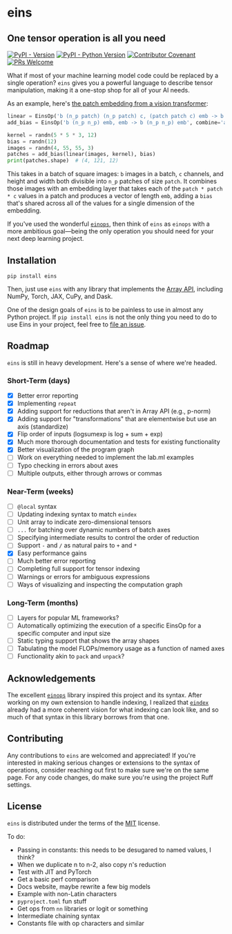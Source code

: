 # eins

## One tensor operation is all you need

[![PyPI - Version](https://img.shields.io/pypi/v/eins.svg)](https://pypi.org/project/eins)
[![PyPI - Python Version](https://img.shields.io/pypi/pyversions/eins.svg)](https://pypi.org/project/eins)
[![Contributor Covenant](https://img.shields.io/badge/Contributor%20Covenant-2.1-4baaaa.svg)](code_of_conduct.md)
[![PRs Welcome](https://img.shields.io/badge/PRs-welcome-brightgreen.svg?style=flat-square)](https://makeapullrequest.com)

What if most of your machine learning model code could be replaced by a single
operation? `eins` gives you a powerful language to describe tensor manipulation,
making it a one-stop shop for all of your AI needs.

As an example, here's
[the patch embedding from a vision transformer](https://nn.labml.ai/transformers/vit/index.html#PatchEmbeddings):

```python
linear = EinsOp('b (n_p patch) (n_p patch) c, (patch patch c) emb -> b (n_p n_p) emb')
add_bias = EinsOp('b (n_p n_p) emb, emb -> b (n_p n_p) emb', combine='add')

kernel = randn(5 * 5 * 3, 12)
bias = randn(12)
images = randn(4, 55, 55, 3)
patches = add_bias(linear(images, kernel), bias)
print(patches.shape)  # (4, 121, 12)
```

This takes in a batch of square images: `b` images in a batch, `c` channels, and
height and width both divisible into `n_p` patches of size `patch`. It combines
those images with an embedding layer that takes each of the `patch * patch * c`
values in a patch and produces a vector of length `emb`, adding a `bias` that's
shared across all of the values for a single dimension of the embedding.

If you've used the wonderful [`einops`](https://github.com/arogozhnikov/einops),
then think of `eins` as `einops` with a more ambitious goal—being the only
operation you should need for your next deep learning project.

## Installation

```console
pip install eins
```

Then, just use `eins` with any library that implements the
[Array API](https://data-apis.org/array-api/latest/index.html#), including
NumPy, Torch, JAX, CuPy, and Dask.

One of the design goals of `eins` is to be painless to use in almost any Python
project. If `pip install eins` is not the only thing you need to do to use Eins
in your project, feel free to
[file an issue](https://github.com/nicholas-miklaucic/eins/issues/new).

## Roadmap

`eins` is still in heavy development. Here's a sense of where we're headed.

### Short-Term (days)

- [x] Better error reporting
- [x] Implementing `repeat`
- [x] Adding support for reductions that aren't in Array API (e.g., p-norm)
- [x] Adding support for "transformations" that are elementwise but use an axis
      (standardize)
- [x] Flip order of inputs (logsumexp is log + sum + exp)
- [x] Much more thorough documentation and tests for existing functionality
- [x] Better visualization of the program graph
- [ ] Work on everything needed to implement the lab.ml examples
- [ ] Typo checking in errors about axes
- [ ] Multiple outputs, either through arrows or commas

### Near-Term (weeks)

- [ ] `@local` syntax
- [ ] Updating indexing syntax to match `eindex`
- [ ] Unit array to indicate zero-dimensional tensors
- [ ] `...` for batching over dynamic numbers of batch axes
- [ ] Specifying intermediate results to control the order of reduction
- [ ] Support `-` and `/` as natural pairs to `+` and `*`
- [x] Easy performance gains
- [ ] Much better error reporting
- [ ] Completing full support for tensor indexing
- [ ] Warnings or errors for ambiguous expressions
- [ ] Ways of visualizing and inspecting the computation graph

### Long-Term (months)

- [ ] Layers for popular ML frameworks?
- [ ] Automatically optimizing the execution of a specific EinsOp for a specific
      computer and input size
- [ ] Static typing support that shows the array shapes
- [ ] Tabulating the model FLOPs/memory usage as a function of named axes
- [ ] Functionality akin to `pack` and `unpack`?

## Acknowledgements

The excellent [`einops`](https://github.com/arogozhnikov/einops) library
inspired this project and its syntax. After working on my own extension to
handle indexing, I realized that
[`eindex`](https://github.com/arogozhnikov/eindex) already had a more coherent
vision for what indexing can look like, and so much of that syntax in this
library borrows from that one.

## Contributing

Any contributions to `eins` are welcomed and appreciated! If you're interested
in making serious changes or extensions to the syntax of operations, consider
reaching out first to make sure we're on the same page. For any code changes, do
make sure you're using the project Ruff settings.

## License

`eins` is distributed under the terms of the
[MIT](https://spdx.org/licenses/MIT.html) license.

To do:

- Passing in constants: this needs to be desugared to named values, I think?
- When we duplicate n to n-2, also copy n's reduction
- Test with JIT and PyTorch
- Get a basic perf comparison
- Docs website, maybe rewrite a few big models
- Example with non-Latin characters
- `pyproject.toml` fun stuff
- Get ops from `nn` libraries or logit or something
- Intermediate chaining syntax
- Constants file with op characters and similar
